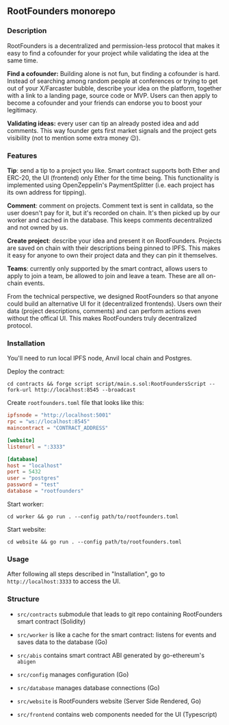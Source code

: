 ## RootFounders monorepo

### Description
RootFounders is a decentralized and permission-less protocol that makes it easy to find a cofounder for your project while validating the idea at the same time.

**Find a cofounder:** Building alone is not fun, but finding a cofounder is hard. Instead of searching among random people at conferences or trying to get out of your X/Farcaster bubble, describe your idea on the platform, together with a link to a landing page, source code or MVP. Users can then apply to become a cofounder and your friends can endorse you to boost your legitimacy.

**Validating ideas:** every user can tip an already posted idea and add comments. This way founder gets first market signals and the project gets visibility (not to mention some extra money 😉).

### Features
**Tip**: send a tip to a project you like. Smart contract supports both Ether and ERC-20, the UI (frontend) only Ether for the time being. This functionality is implemented using OpenZeppelin's PaymentSplitter (i.e. each project has its own address for tipping).

**Comment**: comment on projects. Comment text is sent in calldata, so the user doesn't pay for it, but it's recorded on chain. It's then picked up by our worker and cached in the database. This keeps comments decentralized and not owned by us.

**Create project**: describe your idea and present it on RootFounders. Projects are saved on chain with their descriptions being pinned to IPFS. This makes it easy for anyone to own their project data and they can pin it themselves.

**Teams**: currently only supported by the smart contract, allows users to apply to join a team, be allowed to join and leave a team. These are all on-chain events.

From the technical perspective, we designed RootFounders so that anyone could build an alternative UI for it (decentralized frontends).
Users own their data (project descriptions, comments) and can perform actions even without the offical UI. This makes RootFounders truly decentralized protocol.

### Installation
You'll need to run local IPFS node, Anvil local chain and Postgres.

Deploy the contract:
```shell
cd contracts && forge script script/main.s.sol:RootFoundersScript --fork-url http://localhost:8545 --broadcast
```

Create `rootfounders.toml` file that looks like this:
```toml
ipfsnode = "http://localhost:5001"
rpc = "ws://localhost:8545"
maincontract = "CONTRACT_ADDRESS"

[website]
listenurl = ":3333"

[database]
host = "localhost"
port = 5432
user = "postgres"
password = "test"
database = "rootfounders"
```

Start worker:
```shell
cd worker && go run . --config path/to/rootfounders.toml
```

Start website:
```shell
cd website && go run . --config path/to/rootfounders.toml
```

### Usage
After following all steps described in "Installation", go to `http://localhost:3333` to access the UI.

### Structure
- `src/contracts` submodule that leads to git repo containing RootFounders smart contract (Solidity)
- `src/worker` is like a cache for the smart contract: listens for events and saves data to the database (Go)

- `src/abis` contains smart contract ABI generated by go-ethereum's `abigen`
- `src/config` manages configuration (Go)
- `src/database` manages database connections (Go)
- `src/website` is RootFounders website (Server Side Rendered, Go)

- `src/frontend` contains web components needed for the UI (Typescript)
